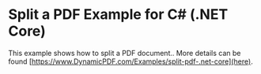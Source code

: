 ﻿# Split a PDF Example for C# (.NET Core)

This example shows how to split a PDF document.. More details can be found
[https://www.DynamicPDF.com/Examples/split-pdf-.net-core](here).

